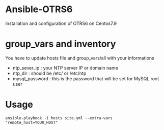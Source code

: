 # Ansible-OTRS6
Installation and configuration of OTRS6 on Centos7.9

# group_vars and inventory

You have to update hosts file and group_vars/all with your informations
- ntp_sever_ip : your NTP server IP or domain name
 - ntp_dir : should be /etc/ or /etc/ntp
- mysql_password : this is the password that will be set for MySQL root user

# Usage

`ansible-playbook -i hosts site.yml --extra-vars "remote_host=YOUR_HOST"`


